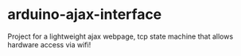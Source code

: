 # arduino-ajax-interface
Project for a lightweight ajax webpage, tcp state machine that allows hardware access via wifi!
